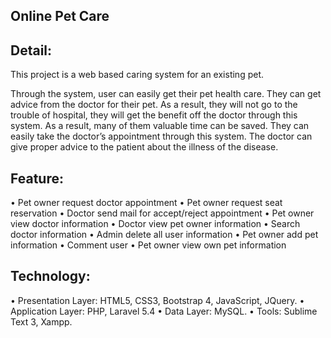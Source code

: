 ## Online Pet Care

## Detail:
This project is a web based caring system for an existing pet.

Through the system, user can easily get their pet health care. They can get advice from the doctor for their pet. As a result, they will not go to the trouble of hospital, they will get the benefit off the doctor through this system. As a result, many of them valuable time can be saved. They can easily take the doctor’s appointment through this system. The doctor can give proper advice to the patient about the illness of the disease.

##	Feature: 
•	Pet owner request doctor appointment
•	Pet owner request seat reservation
•	Doctor send mail for accept/reject appointment
•	Pet owner view doctor information
•	Doctor view pet owner information
•	Search doctor information
•	Admin delete all user information
•	Pet owner add pet information
•	Comment user
•	Pet owner view own pet information

##	Technology:
•	Presentation Layer: HTML5, CSS3, Bootstrap 4, JavaScript, JQuery.
•	Application Layer: PHP, Laravel 5.4
•	Data Layer: MySQL.
•	Tools: Sublime Text 3, Xampp.

